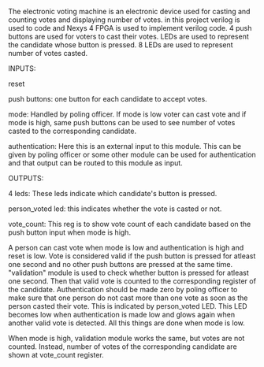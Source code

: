 The electronic voting machine is an electronic device used for casting and counting votes and displaying number of votes. in this project verilog is used to code and Nexys 4 FPGA is used to implement verilog code. 4 push buttons are used for voters to cast their votes. LEDs are used to represent the candidate whose button is pressed. 8 LEDs are used to represent number of votes casted.

INPUTS:

reset

push buttons: one button for each candidate to accept votes.

mode: Handled by poling officer. If mode is low voter can cast vote and if mode is high, same push buttons can be used to see number of votes casted to the corresponding candidate.

authentication: Here this is an external input to this module. This can be given by poling officer or some other module can be used for authentication and that output can be routed to this module as input.

OUTPUTS:

4 leds: These leds indicate which candidate's button is pressed.

person_voted led: this indicates whether the vote is casted or not.

vote_count: This reg is to show vote count of each candidate based on the push button input when mode is high.

A person can cast vote when mode is low and authentication is high and reset is low. Vote is considered valid if the push button is pressed for atleast one second and no other push buttons are pressed at the same time. "validation" module is used to check whether button is pressed for atleast one second. Then that valid vote is counted to the corresponding register of the candidate. Authentication should be made zero by poling officer to make sure that one person do not cast more than one vote as soon as the person casted their vote. This is indicated by person_voted LED. This LED becomes low when authentication is made low and glows again when another valid vote is detected. All this things are done when mode is low.

When mode is high, validation module works the same, but votes are not counted. Instead, number of votes of the corresponding candidate are shown at vote_count register.
